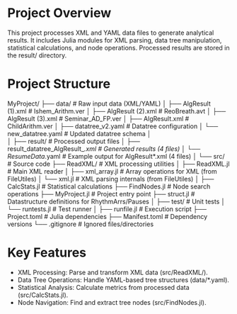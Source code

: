 # Project Overview

This project processes XML and YAML data files to generate analytical results. It includes Julia modules for XML parsing, data tree manipulation, statistical calculations, and node operations. Processed results are stored in the result/ directory.

# Project Structure

MyProject/
├── data/                   # Raw input data (XML/YAML)
│   ├── AlgResult (1).xml   # Ishem_Arithm.ver
│   ├── AlgResult (2).xml   # ReoBreath.avt
│   ├── AlgResult (3).xml   # Seminar_AD_FP.ver
│   ├── AlgResult.xml       # ChildArithm.ver
│   ├── datatree_v2.yaml    # Datatree configuration
│   └── new_datatree.yaml   # Updated datatree schema
│   
│
├── result/                # Processed output files
│   ├── result_datatree_AlgResult_*.xml    # Generated results (4 files)
│   └── ResumeData*.yaml   # Example output for AlgResult*.xml (4 files)
│
└── src/                   # Source code
    ├── ReadXML/           # XML processing utilities
    │   ├── ReadXML.jl     # Main XML reader
    │   ├── xml_array.jl   # Array operations for XML (from FileUtiles)
    │   └── xml.jl         # XML parsing internals (from FileUtiles)
    │
    ├── CalcStats.jl       # Statistical calculations
    ├── FindNodes.jl       # Node search operations
    ├── MyProject.jl       # Project entry point
    ├── struct.jl          # Datastructure definitions for RhythmArrs/Pauses
    │
    ├── test/              # Unit tests
    │   └── runtests.jl    # Test runner
    │
    ├── runfile.jl         # Execution script
    ├── Project.toml       # Julia dependencies
    ├── Manifest.toml      # Dependency versions
    └── .gitignore         # Ignored files/directories

# Key Features

 - XML Processing: Parse and transform XML data (src/ReadXML/).
 - Data Tree Operations: Handle YAML-based tree structures (data/*.yaml).
 - Statistical Analysis: Calculate metrics from processed data (src/CalcStats.jl).
 - Node Navigation: Find and extract tree nodes (src/FindNodes.jl).